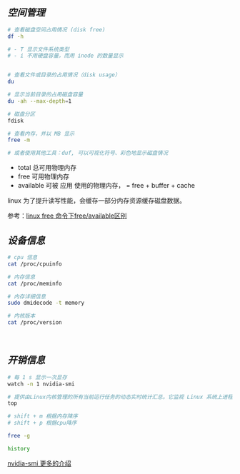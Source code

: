 
## _空间管理_

```bash
# 查看磁盘空间占用情况 (disk free)
df -h

# - T 显示文件系统类型
# - i 不用硬盘容量，而用 inode 的数量显示


# 查看文件或目录的占用情况（disk usage）
du

# 显示当前目录的占用磁盘容量
du -ah --max-depth=1

# 磁盘分区
fdisk

# 查看内存，并以 MB 显示
free -m

# 或者使用其他工具：duf, 可以可视化符号、彩色地显示磁盘情况
```

- total 总可用物理内存
- free  可用物理内存
- available 可被 应用 使用的物理内存， = free + buffer + cache

linux 为了提升读写性能，会缓存一部分内存资源缓存磁盘数据。

参考：[linux free 命令下free/available区别](https://blog.csdn.net/gpcsy/article/details/84951675)
</br>

## _设备信息_

```bash
# cpu 信息
cat /proc/cpuinfo

# 内存信息
cat /proc/meminfo

# 内存详细信息
sudo dmidecode -t memory

# 内核版本
cat /proc/version
```

</br>

## _开销信息_

```bash
# 每 1 s 显示一次显存
watch -n 1 nvidia-smi

# 提供由Linux内核管理的所有当前运行任务的动态实时统计汇总。它监视 Linux 系统上进程、CPU 和内存的完整利用率
top

# shift + m 根据内存降序
# shift + p 根据cpu降序

free -g

history
```

[nvidia-smi 更多的介绍](https://blog.csdn.net/C_chuxin/article/details/82993350)
